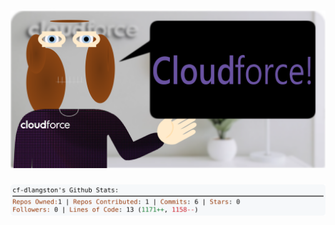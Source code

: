 <!-- 
Version 3.0.111
Built Mon Oct 14 2024 05:20:28 GMT+0000 (Coordinated Universal Time)
-->

<h1 align="center">
  <a href="https://github.com/cf-dlangston/cf-dlangston/tree/master/src" title="Click to View Source">
    <picture width="100%" alt="Dylan">
      <source media="(prefers-color-scheme: dark)" srcset="dylan-dark.svg?version=3.0.111">
      <img src="dylan-light.svg?version=3.0.111" alt="Dylan">
    </picture>
  </a>
</h1>

<div align="center">
  <picture width="100%" alt="Profile Info and Stats">
    <source media="(prefers-color-scheme: dark)" srcset="stats-dark.svg?version=3.0.111">
    <img src="stats-light.svg?version=3.0.111" alt="Profile Info and Stats">
  </picture>
</div>
